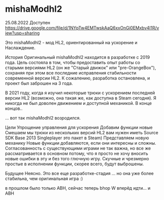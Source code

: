 # mishaModhl2
25.08.2022 Доступен https://drive.google.com/file/d/1NYpTw4EMTwskAaQ6xxOnGi0EMxbv4I1R/view?usp=sharing


Это mishaModhl2 - мод HL2, ориентированный на ускорение и Наслаждение.

История
Оригинальный mishaModhl2 находится в разработке с 2019 года. Цель состояла в том, чтобы предоставить опыт работы со старыми версиями HL2 (он же "Старый движок" или "pre-OrangeBox"), сохраняя при этом все последние исправления стабильности современной версии HL2. К сожалению, разработка остановлена, и проект был заброшен на 3 года.

В 2021 году, когда я изучил некоторые трюки с ускорением последней версии HL2 (возможно, она такая же, как доступна в Steam сегодня). Я никогда не был доволен движением и доступной механикой. В конце концов..

... вот так mishaModhl2 возродился.



Цели
Упрощение управления для ускорения
Добавим функции новые
Смешаем мы трюки из нескольких версий HL2
вам нужен иметь Source SDK Base 2013 Singleplayer это пакет в Steam)
Представляем новую механику
Новые функции добавляются, если они интересны и сложны. Согласованность с существующими играми не так важна, но все же рассматривается в основном потому, что я просто не хочу вносить новые ошибки в эту и без того глючную игру. Скучные и чрезмерно простые в исполнении функции, скорее всего, будут выброшены.

Будущее
Неясно. Это все еще разработке-стадия ... но она уже более стабильна, чем оригинальная игра :)

в прошлом было только ABH, сейчас теперь bhop W вперёд идти... и ABH
